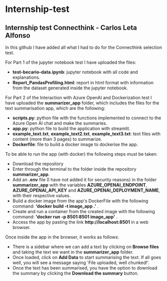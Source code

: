 # Internship-test
## Internship test Connecthink - Carlos Leta Alfonso

In this github I have added all what I had to do for the Connecthink selection test.

For Part 1 of the jupyter notebook test I have uploaded the files:
- **test-becario-data.ipynb**: jupyter notebook with all code and explanations.
- **Report_PandasProfiling.html**: report in html format with information from the dataset generated inside the jupyter notebook.

For Part 2 of the Interaction with Azure OpenAI and Dockerization test I have uploaded the **summarizer_app** folder, which includes the files for the text summarisation app, which are the following:
- **scripts.py**: python file with the functions implemented to connect to the Azure Open AI chat and make the summaries.
- **app.py**: python file to build the application with streamlit.
- **example_text.txt**, **example_text2.txt**, **example_text3.txt**: text files with content (more than 3 pages) to summarize.
- **Dockerfile**: file to build a docker image to dockerise the app.

To be able to run the app (with docker) the following steps must be taken:
- Download the repository
- Enter through the terminal to the folder inside the repository **summarizer_app**.
- Add an **.env** file (I have not added it for security reasons) in the folder **summarizer_app** with the variables **AZURE_OPENAI_ENDPOINT**, **AZURE_OPENAI_API_KEY** and **AZURE_OPENAI_DEPLOYMENT_NAME**, with their respective values.
- Build a docker image from the app's DockerFile with the following command: **'docker build -t image_app .'**   .
- Create and run a container from the created image with the following command: **'docker run -p 8501:8501 image_app'**   .
- Access the app by pasting the link **http://localhost:8501** in a web browser.

Once inside the app in the browser, it works as follows:
- There is a sidebar where we can add a text by clicking on **Browse files** and taking the text we want in the **summarizer_app** folder.
- Once loaded, click on **Add Data** to start summarising the text. If all goes well, you will see a message saying 'File uploaded, well chunked!'.
- Once the text has been summarised, you have the option to download the summary by clicking the **Download the summary** button.



